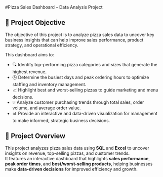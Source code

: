 #Pizza Sales Dashboard – Data Analysis Project  

## 🎯 Project Objective  
The objective of this project is to analyze pizza sales data to uncover key business insights that can help improve sales performance, product strategy, and operational efficiency.  

This dashboard aims to:  
- 🔍 Identify top-performing pizza categories and sizes that generate the highest revenue.  
- 🕒 Determine the busiest days and peak ordering hours to optimize staffing and inventory management.  
- 📈 Highlight best and worst-selling pizzas to guide marketing and menu decisions.  
- 💡 Analyze customer purchasing trends through total sales, order volume, and average order value.  
- 📊 Provide an interactive and data-driven visualization for management to make informed, strategic business decisions.

## 📘 Project Overview  

This project analyzes pizza sales data using **SQL** and **Excel** to uncover insights on revenue, top-selling pizzas, and customer trends.  
It features an interactive dashboard that highlights **sales performance**, **peak order times**, and **best/worst-selling products**, helping businesses make **data-driven decisions** for improved efficiency and growth.  
